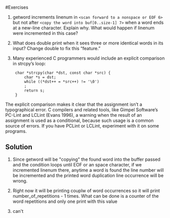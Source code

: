 #Exercises

1. getword increments linenum in `<scan forward to a nonspace or EOF 6>` but not after `<copy the word into buf[0..size-1] 7>` when a word ends at a new-line character. Explain why. What would happen if linenum were incremented in this case?

2. What does double print when it sees three or more identical words in its input? Change double to fix this “feature.”

3. Many experienced C programmers would include an explicit comparison in strcpy’s loop:

		char *strcpy(char *dst, const char *src) {
			char *s = dst;
			while ((*dst++ = *src++) != '\0')
			;
			return s;
		}

The explicit comparison makes it clear that the assignment isn’t a typographical error. C compilers and related tools, like Gimpel Software’s PC-Lint and LCLint (Evans 1996),  a warning when the result of an assignment is used as a conditional, because such usage is a common source of errors. If you have PCLint or LCLint, experiment with it on some  programs.

## Solution

1. Since getword will be "copying" the found word into the buffer passed and the condition loops until EOF or an space character, if we incremented linenum there, anytime a word is found the line number will be incremented and the printed word duplication line occurrence will be wrong.

2. Right now it will be printing couplw of word occurrences so it will print number_of_repetitions - 1 times.
What can be done is a counter of the word repetitions and only one print with this value

3. can't